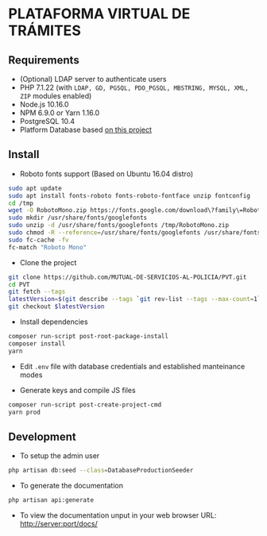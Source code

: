 # PLATAFORMA VIRTUAL DE TRÁMITES

## Requirements

* (Optional) LDAP server to authenticate users
* PHP 7.1.22 (with `LDAP, GD, PGSQL, PDO_PGSQL, MBSTRING, MYSQL, XML, ZIP` modules enabled)
* Node.js 10.16.0
* NPM 6.9.0 or Yarn 1.16.0
* PostgreSQL 10.4
* Platform Database based [on this project](https://github.com/MUTUAL-DE-SERVICIOS-AL-POLICIA/PVT-BE)

## Install

* Roboto fonts support (Based on Ubuntu 16.04 distro)

```sh
sudo apt update
sudo apt install fonts-roboto fonts-roboto-fontface unzip fontconfig
cd /tmp
wget -O RobotoMono.zip https://fonts.google.com/download\?family\=Roboto%20Mono
sudo mkdir /usr/share/fonts/googlefonts
sudo unzip -d /usr/share/fonts/googlefonts /tmp/RobotoMono.zip
sudo chmod -R --reference=/usr/share/fonts/googlefonts /usr/share/fonts/googlefonts
sudo fc-cache -fv
fc-match "Roboto Mono"
```

* Clone the project

```sh
git clone https://github.com/MUTUAL-DE-SERVICIOS-AL-POLICIA/PVT.git
cd PVT
git fetch --tags
latestVersion=$(git describe --tags `git rev-list --tags --max-count=1`)
git checkout $latestVersion
```

* Install dependencies

```sh
composer run-script post-root-package-install
composer install
yarn
```

* Edit `.env` file with database credentials and established manteinance modes

* Generate keys and compile JS files

```sh
composer run-script post-create-project-cmd
yarn prod
```

## Development

* To setup the admin user

```sh
php artisan db:seed --class=DatabaseProductionSeeder
```

* To generate the documentation

```sh
php artisan api:generate
```

* To view the documentation unput in your web browser URL: [http://server:port/docs/](http://localhost/docs/)